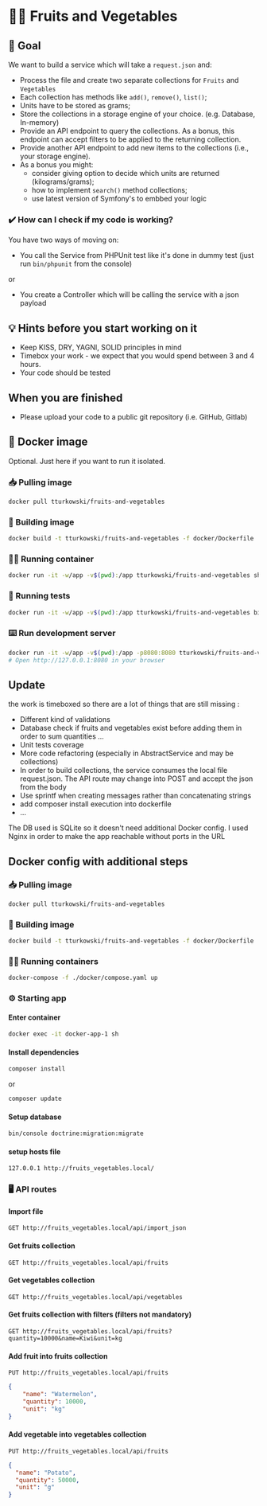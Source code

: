# 🍎🥕 Fruits and Vegetables

## 🎯 Goal
We want to build a service which will take a `request.json` and:
* Process the file and create two separate collections for `Fruits` and `Vegetables`
* Each collection has methods like `add()`, `remove()`, `list()`;
* Units have to be stored as grams;
* Store the collections in a storage engine of your choice. (e.g. Database, In-memory)
* Provide an API endpoint to query the collections. As a bonus, this endpoint can accept filters to be applied to the returning collection.
* Provide another API endpoint to add new items to the collections (i.e., your storage engine).
* As a bonus you might:
  * consider giving option to decide which units are returned (kilograms/grams);
  * how to implement `search()` method collections;
  * use latest version of Symfony's to embbed your logic 

### ✔️ How can I check if my code is working?
You have two ways of moving on:
* You call the Service from PHPUnit test like it's done in dummy test (just run `bin/phpunit` from the console)

or

* You create a Controller which will be calling the service with a json payload

## 💡 Hints before you start working on it
* Keep KISS, DRY, YAGNI, SOLID principles in mind
* Timebox your work - we expect that you would spend between 3 and 4 hours.
* Your code should be tested

## When you are finished
* Please upload your code to a public git repository (i.e. GitHub, Gitlab)

## 🐳 Docker image
Optional. Just here if you want to run it isolated.

### 📥 Pulling image
```bash
docker pull tturkowski/fruits-and-vegetables
```

### 🧱 Building image
```bash
docker build -t tturkowski/fruits-and-vegetables -f docker/Dockerfile .
```

### 🏃‍♂️ Running container
```bash
docker run -it -w/app -v$(pwd):/app tturkowski/fruits-and-vegetables sh 
```

### 🛂 Running tests
```bash
docker run -it -w/app -v$(pwd):/app tturkowski/fruits-and-vegetables bin/phpunit
```

### ⌨️ Run development server
```bash
docker run -it -w/app -v$(pwd):/app -p8080:8080 tturkowski/fruits-and-vegetables php -S 0.0.0.0:8080 -t /app/public
# Open http://127.0.0.1:8080 in your browser
```

## Update
the work is timeboxed so there are a lot of things that are still missing :
* Different kind of validations
* Database check if fruits and vegetables exist before adding them in order to sum quantities ...
* Unit tests coverage
* More code refactoring (especially in AbstractService and may be collections)
* In order to build collections, the service consumes the local file request.json. The API route may change into POST and accept the json from the body
* Use sprintf when creating messages rather than concatenating strings
* add composer install execution into dockerfile
* ...

The DB used is SQLite so it doesn't need additional Docker config.
I used Nginx in order to make the app reachable without ports in the URL

## Docker config with additional steps
### 📥 Pulling image
```bash
docker pull tturkowski/fruits-and-vegetables
```

### 🧱 Building image
```bash
docker build -t tturkowski/fruits-and-vegetables -f docker/Dockerfile .
```

### 🏃‍♂️ Running containers
```bash
docker-compose -f ./docker/compose.yaml up 
```

### ⚙️ Starting app
#### Enter container
```bash
docker exec -it docker-app-1 sh
```
#### Install dependencies
```bash
composer install
```
or
```bash
composer update
```
#### Setup database 
```bash
bin/console doctrine:migration:migrate
```

#### setup hosts file
```bash
127.0.0.1 http://fruits_vegetables.local/
```

### 🖥️ API routes
#### Import file
```http request
GET http://fruits_vegetables.local/api/import_json
```
#### Get fruits collection
```http request
GET http://fruits_vegetables.local/api/fruits
```
#### Get vegetables collection
```http request
GET http://fruits_vegetables.local/api/vegetables
```
#### Get fruits collection with filters (filters not mandatory)
```http request
GET http://fruits_vegetables.local/api/fruits?quantity=10000&name=Kiwi&unit=kg
```
#### Add fruit into fruits collection
```http request
PUT http://fruits_vegetables.local/api/fruits
```
```json
{
    "name": "Watermelon",
    "quantity": 10000,
    "unit": "kg"
}
```

#### Add vegetable into vegetables collection
```http request
PUT http://fruits_vegetables.local/api/fruits
```
```json
{
  "name": "Potato",
  "quantity": 50000,
  "unit": "g"
}
```
